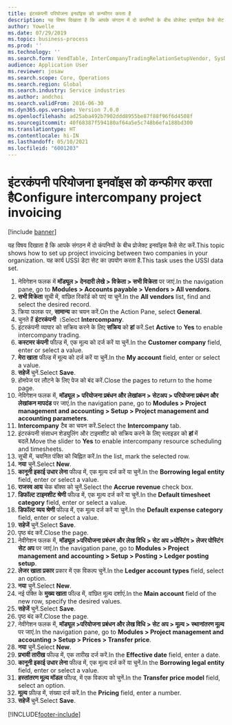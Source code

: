```yaml
---
title: इंटरकंपनी परियोजना इनवॉइस को कन्फीगर करता है
description: यह विषय दिखाता है कि आपके संगठन में दो कंपनियों के बीच प्रोजेक्ट इनवॉइस कैसे सेट करें.
author: Yowelle
ms.date: 07/29/2019
ms.topic: business-process
ms.prod: ''
ms.technology: ''
ms.search.form: VendTable, InterCompanyTradingRelationSetupVendor, SysDataAreaSelectLookup, ProjParameters, ProjPosting, ProjTransferPrice
audience: Application User
ms.reviewer: josaw
ms.search.scope: Core, Operations
ms.search.region: Global
ms.search.industry: Service industries
ms.author: andchoi
ms.search.validFrom: 2016-06-30
ms.dyn365.ops.version: Version 7.0.0
ms.openlocfilehash: ad25aba492b7902ddd8955be87f88f96f6d4508f
ms.sourcegitcommit: 40f68387f594180af64a5e5c748b6efa188bd300
ms.translationtype: HT
ms.contentlocale: hi-IN
ms.lasthandoff: 05/10/2021
ms.locfileid: "6001203"
---
```

# <a name="configure-intercompany-project-invoicing"></a><span data-ttu-id="2e7c2-103">इंटरकंपनी परियोजना इनवॉइस को कन्फीगर करता है</span><span class="sxs-lookup"><span data-stu-id="2e7c2-103">Configure intercompany project invoicing</span></span>

[!include [banner](../../includes/banner.md)]

<span data-ttu-id="2e7c2-104">यह विषय दिखाता है कि आपके संगठन में दो कंपनियों के बीच प्रोजेक्ट इनवॉइस कैसे सेट करें.</span><span class="sxs-lookup"><span data-stu-id="2e7c2-104">This topic shows how to set up project invoicing between two companies in your organization.</span></span> <span data-ttu-id="2e7c2-105">यह कार्य USSI डेटा सेट का उपयोग करता है.</span><span class="sxs-lookup"><span data-stu-id="2e7c2-105">This task uses the USSI data set.</span></span>

1. <span data-ttu-id="2e7c2-106">नेविगेशन फलक में **मॉड्यूल > देनदारी लेखे > विक्रेता > सभी विक्रेता** पर जाएं.</span><span class="sxs-lookup"><span data-stu-id="2e7c2-106">In the navigation pane, go to **Modules > Accounts payable > Vendors > All vendors**.</span></span>
2. <span data-ttu-id="2e7c2-107">**सभी विक्रेता** सूची में, वांछित रिकॉर्ड को पाएं या चुनें.</span><span class="sxs-lookup"><span data-stu-id="2e7c2-107">In the **All vendors** list, find and select the desired record.</span></span>
3. <span data-ttu-id="2e7c2-108">क्रिया फलक पर, **सामान्य** का चयन करें.</span><span class="sxs-lookup"><span data-stu-id="2e7c2-108">On the Action Pane, select **General**.</span></span>
4. <span data-ttu-id="2e7c2-109">चुनते हैं **इंटरकंपनी** ।</span><span class="sxs-lookup"><span data-stu-id="2e7c2-109">Select **Intercompany**.</span></span>
5. <span data-ttu-id="2e7c2-110">इंटरकंपनी व्यापार को सक्रिय करने के लिए **सक्रिय** को **हां** करें.</span><span class="sxs-lookup"><span data-stu-id="2e7c2-110">Set **Active** to **Yes** to enable intercompany trading.</span></span>
6. <span data-ttu-id="2e7c2-111">**कस्टमर कंपनी** फील्ड में, एक मूल्य को दर्ज करें या चुनें.</span><span class="sxs-lookup"><span data-stu-id="2e7c2-111">In the **Customer company** field, enter or select a value.</span></span>
7. <span data-ttu-id="2e7c2-112">**मेरा खाता** फील्ड में मूल्य को दर्ज करें या चुनें.</span><span class="sxs-lookup"><span data-stu-id="2e7c2-112">In the **My account** field, enter or select a value.</span></span>
8. <span data-ttu-id="2e7c2-113">**सहेजें** चुनें.</span><span class="sxs-lookup"><span data-stu-id="2e7c2-113">Select **Save**.</span></span>
9. <span data-ttu-id="2e7c2-114">होमपेज पर लौटने के लिए पेज को बंद करें.</span><span class="sxs-lookup"><span data-stu-id="2e7c2-114">Close the pages to return to the home page.</span></span>
10. <span data-ttu-id="2e7c2-115">नेविगेशन फलक में, **मॉड्यूल > परियोजना प्रबंधन और लेखांकन > सेटअप > परियोजना प्रबंधन और लेखांकन मापदंड** पर जाएं.</span><span class="sxs-lookup"><span data-stu-id="2e7c2-115">In the navigation pane, go to **Modules > Project management and accounting > Setup > Project management and accounting parameters**.</span></span>
11. <span data-ttu-id="2e7c2-116">**Intercompany** टैब का चयन करें.</span><span class="sxs-lookup"><span data-stu-id="2e7c2-116">Select the **Intercompany** tab.</span></span>
12. <span data-ttu-id="2e7c2-117">इंटरकंपनी संसाधन शेड्युलिंग और टाइमशीट को सक्रिय करने के लिए स्लाइडर को **हां** में बदलें.</span><span class="sxs-lookup"><span data-stu-id="2e7c2-117">Move the slider to **Yes** to enable intercompany resource scheduling and timesheets.</span></span>
13. <span data-ttu-id="2e7c2-118">सूची में, चयनित पंक्ति को चिह्नित करें.</span><span class="sxs-lookup"><span data-stu-id="2e7c2-118">In the list, mark the selected row.</span></span>
14. <span data-ttu-id="2e7c2-119">**नया** चुनें.</span><span class="sxs-lookup"><span data-stu-id="2e7c2-119">Select **New**.</span></span>
15. <span data-ttu-id="2e7c2-120">**कानूनी इकाई उधार लेना** फील्ड में, एक मूल्य दर्ज करें या चुनें.</span><span class="sxs-lookup"><span data-stu-id="2e7c2-120">In the **Borrowing legal entity** field, enter or select a value.</span></span>
16. <span data-ttu-id="2e7c2-121">**राजस्व आय** चेक बॉक्स को चुनें.</span><span class="sxs-lookup"><span data-stu-id="2e7c2-121">Select the **Accrue revenue** check box.</span></span>
17. <span data-ttu-id="2e7c2-122">**डिफॉल्ट टाइमशीट श्रेणी** फील्ड में, एक मूल्य दर्ज करें या चुनें.</span><span class="sxs-lookup"><span data-stu-id="2e7c2-122">In the **Default timesheet category** field, enter or select a value.</span></span>
18. <span data-ttu-id="2e7c2-123">**डिफॉल्ट व्यय श्रेणी** फील्ड में, एक मूल्य दर्ज करें या चुनें.</span><span class="sxs-lookup"><span data-stu-id="2e7c2-123">In the **Default expense category** field, enter or select a value.</span></span>
19. <span data-ttu-id="2e7c2-124">**सहेजें** चुनें.</span><span class="sxs-lookup"><span data-stu-id="2e7c2-124">Select **Save**.</span></span>
20. <span data-ttu-id="2e7c2-125">पृष्ठ बंद करें.</span><span class="sxs-lookup"><span data-stu-id="2e7c2-125">Close the page.</span></span>
21. <span data-ttu-id="2e7c2-126">नेवीगेशन फलक में, **मॉड्यूल >परियोजना प्रबंधन और लेख विधि > सेट अप >पोस्टिंग > लेजर पोस्टिंग सेट अप** पर जाएं.</span><span class="sxs-lookup"><span data-stu-id="2e7c2-126">In the navigation pane, go to **Modules > Project management and accounting > Setup > Posting > Ledger posting setup**.</span></span>
22. <span data-ttu-id="2e7c2-127">**लेजर खाता प्रकार** प्रकार में एक विकल्प चुनें.</span><span class="sxs-lookup"><span data-stu-id="2e7c2-127">In the **Ledger account types** field, select an option.</span></span>
23. <span data-ttu-id="2e7c2-128">**नया** चुनें.</span><span class="sxs-lookup"><span data-stu-id="2e7c2-128">Select **New**.</span></span>
24. <span data-ttu-id="2e7c2-129">नई पंक्ति के **मुख्य खाता** फील्ड में, वांछित मूल्य दर्शाएं.</span><span class="sxs-lookup"><span data-stu-id="2e7c2-129">In the **Main account** field of the new row, specify the desired values.</span></span>
25. <span data-ttu-id="2e7c2-130">**सहेजें** चुनें.</span><span class="sxs-lookup"><span data-stu-id="2e7c2-130">Select **Save**.</span></span>
26. <span data-ttu-id="2e7c2-131">पृष्ठ बंद करें.</span><span class="sxs-lookup"><span data-stu-id="2e7c2-131">Close the page.</span></span>
27. <span data-ttu-id="2e7c2-132">नेवीगेशन फलक में, **मॉड्यूल >परियोजना प्रबंधन और लेख विधि > सेट अप > मूल्य > स्थानांतरण मूल्य** पर जाएं.</span><span class="sxs-lookup"><span data-stu-id="2e7c2-132">In the navigation pane, go to **Modules > Project management and accounting > Setup > Prices > Transfer price**.</span></span>
28. <span data-ttu-id="2e7c2-133">**नया** चुनें.</span><span class="sxs-lookup"><span data-stu-id="2e7c2-133">Select **New**.</span></span>
29. <span data-ttu-id="2e7c2-134">**प्रभावी तारीख** फील्ड में, एक तारीख दर्ज करें.</span><span class="sxs-lookup"><span data-stu-id="2e7c2-134">In the **Effective date** field, enter a date.</span></span>
30. <span data-ttu-id="2e7c2-135">**कानूनी इकाई उधार लेना** फील्ड में, एक मूल्य दर्ज करें या चुनें.</span><span class="sxs-lookup"><span data-stu-id="2e7c2-135">In the **Borrowing legal entity** field, enter or select a value.</span></span>
31. <span data-ttu-id="2e7c2-136">**हस्तांतरण मूल्य मॉडल** फील्ड, में एक विकल्प को चुनें.</span><span class="sxs-lookup"><span data-stu-id="2e7c2-136">In the **Transfer price model** field, select an option.</span></span>
32. <span data-ttu-id="2e7c2-137">**मूल्य** फ़ील्ड में, संख्या दर्ज करें.</span><span class="sxs-lookup"><span data-stu-id="2e7c2-137">In the **Pricing** field, enter a number.</span></span>
33. <span data-ttu-id="2e7c2-138">**सहेजें** चुनें.</span><span class="sxs-lookup"><span data-stu-id="2e7c2-138">Select **Save**.</span></span>



[!INCLUDE[footer-include](../../includes/footer-banner.md)]